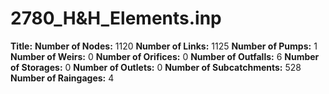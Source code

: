 # 2780_H&H_Elements.inp
**Title:** 
**Number of Nodes:** 1120
**Number of Links:** 1125
**Number of Pumps:** 1
**Number of Weirs:** 0
**Number of Orifices:** 0
**Number of Outfalls:** 6
**Number of Storages:** 0
**Number of Outlets:** 0
**Number of Subcatchments:** 528
**Number of Raingages:** 4
